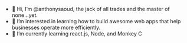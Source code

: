 - 👋 Hi, I’m @anthonysaoud, the jack of all trades and the master of none...yet.
- 👀 I’m interested in learning how to build awesome web apps that help businesses operate more efficiently. 
- 🌱 I’m currently learning react.js, Node, and Monkey C


<!---
anthonysaoud/anthonysaoud is a ✨ special ✨ repository because its `README.md` (this file) appears on your GitHub profile.
You can click the Preview link to take a look at your changes.
--->
